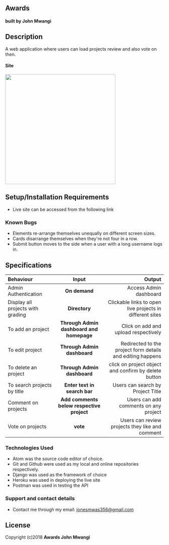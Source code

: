 ## Awards

#### built by **John Mwangi**


## Description
A web application  where users can load projects review and also vote on then.


#### **Site**

<img src="static/images/piic.png" height=350>

## Setup/Installation Requirements

* Live site can be accessed from the following link


### Known Bugs

* Elements re-arrange themselves unequally on different screen sizes.
* Cards disarrange themselves when they're not four in a row.
* Submit button moves to the side when a user with a long username logs in.

## Specifications
| Behaviour | Input | Output |
| :---------------- | :---------------: | ------------------: |
| Admin Authentication | **On demand** | Access Admin dashboard |
| Display all projects with grading | **Directory** | Clickable links to open live projects in different sites |
| To add an project  | **Through Admin dashboard and homepage** | Click on add and upload respectively|
| To edit project  | **Through Admin dashboard** | Redirected to the  project form details and editing happens|
| To delete an project  | **Through Admin dashboard** | click on project object and confirm by delete button|
| To search projects by title | **Enter text in search bar** | Users can search by Project Title|
| Comment on projects | **Add comments below respective project** | Users can add comments on any project|
| Vote on projects | **vote** | Users can review projects they like and comment|



### Technologies Used

* Atom was the source code editor of choice.
* Git and Github were used as my local and online repositories respectively.
* Django was used as the framework of choice
* Heroku was used in deploying the live site
* Postman was used in testing the API

### Support and contact details

* Contact me through my email: jonesmwas356@gmail.com


## License
Copyright (c)2018 **Awards John Mwangi**
